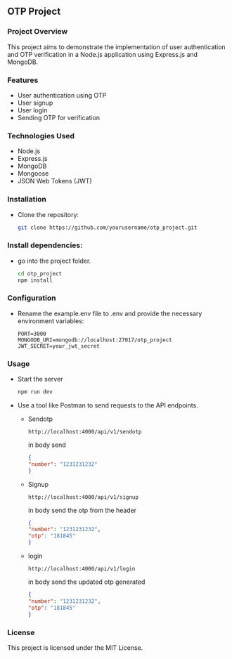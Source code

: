 ## OTP Project

### Project Overview

This project aims to demonstrate the implementation of user authentication and OTP verification in a Node.js application using Express.js and MongoDB.
### Features

- User authentication using OTP
- User signup
- User login
- Sending OTP for verification

### Technologies Used

- Node.js
- Express.js
- MongoDB
- Mongoose
- JSON Web Tokens (JWT)

### Installation

- Clone the repository:

    ```bash
    git clone https://github.com/yourusername/otp_project.git
    ```

### Install dependencies:
- go into the project folder. 
    ```bash
    cd otp_project
    npm install
    ```

### Configuration

- Rename the example.env file to .env and provide the necessary environment variables:
  ```
  PORT=3000
  MONGODB_URI=mongodb://localhost:27017/otp_project
  JWT_SECRET=your_jwt_secret
  ```

### Usage

- Start the server

  ```bash
  npm run dev
  ```

- Use a tool like Postman to send requests to the API endpoints.

  - Sendotp
    ```
    http://localhost:4000/api/v1/sendotp
    ```
    in body send
    ```json
    {
    "number": "1231231232"
    }
    ```
  - Signup
    ```
    http://localhost:4000/api/v1/signup
    ```
    in body send the otp from the header 
    ```json
    {
    "number": "1231231232",
    "otp": "181845"
    }
    ```
  - login 
    ```
    http://localhost:4000/api/v1/login
    ```
    in body send the updated otp generated 
    ```json
    {
    "number": "1231231232",
    "otp": "181845"
    }
    ```

### License

This project is licensed under the MIT License.
